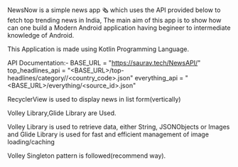 NewsNow is a simple news app 🗞️ which uses the API provided below  to fetch top trending news in India, 
The main aim of this app is to show how can one build a  Modern Android application having begineer to intermediate knowledge of Android.

This Application is made using Kotlin Programming Language.

API Documentation:-
BASE_URL = "https://saurav.tech/NewsAPI/"
top_headlines_api = "<BASE_URL>/top-headlines/category/<category>/<country_code>.json"
everything_api = "<BASE_URL>/everything/<source_id>.json"

RecyclerView is used to display news in list form(vertically)

Volley Library,Glide Library are Used.

Volley Library is used to retrieve data, either String, JSONObjects or Images and Glide Library is used for fast and efficient management of image loading/caching

Volley Singleton pattern is followed(recommend way).
